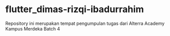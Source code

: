 # flutter_dimas-rizqi-ibadurrahim

Repository ini merupakan tempat pengumpulan tugas dari Alterra Academy Kampus Merdeka Batch 4
